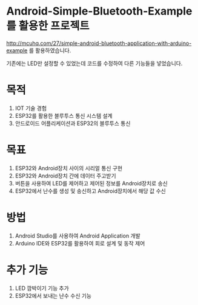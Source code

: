 # Android-Simple-Bluetooth-Example를 활용한 프로젝트

http://mcuhq.com/27/simple-android-bluetooth-application-with-arduino-example 를 활용하였습니다.

기존에는 LED만 설정할 수 있었는데 코드를 수정하여 다른 기능들을 넣었습니다.

# 목적
1. IOT 기술 경험
2. ESP32를 활용한 블루투스 통신 시스템 설계
3. 안드로이드 어플리케이션과 ESP32의 블루투스 통신 

# 목표
1. ESP32와 Android장치 사이의 시리얼 통신 구현
2. ESP32와 Android장치 간에 데이터 주고받기
3. 버튼을 사용하여 LED를 제어하고 제어된 정보를 Android장치로 송신
4. ESP32에서 난수를 생성 및 송신하고 Android장치에서 해당 값 수신

# 방법
1. Android Studio를 사용하여 Android Application 개발
2. Arduino IDE와 ESP32를 활용하여 회로 설계 및 동작 제어


# 추가 기능
1. LED 깜박이기 기능 추가
2. ESP32에서 보내는 난수 수신 기능

